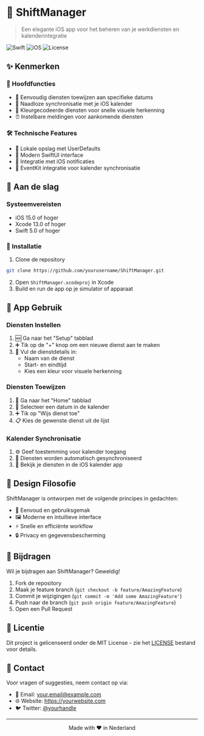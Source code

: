 # 📱 ShiftManager

> Een elegante iOS app voor het beheren van je werkdiensten en kalenderintegratie

![Swift](https://img.shields.io/badge/Swift-5.0-orange?style=flat-square&logo=swift)
![iOS](https://img.shields.io/badge/iOS-15.0+-blue?style=flat-square&logo=apple)
![License](https://img.shields.io/badge/license-MIT-green?style=flat-square)

## ✨ Kenmerken

### 🎯 Hoofdfuncties
- 📅 Eenvoudig diensten toewijzen aan specifieke datums
- 🔄 Naadloze synchronisatie met je iOS kalender
- 🎨 Kleurgecodeerde diensten voor snelle visuele herkenning
- ⏰ Instelbare meldingen voor aankomende diensten

### 🛠 Technische Features
- 💾 Lokale opslag met UserDefaults
- 📱 Modern SwiftUI interface
- 🔔 Integratie met iOS notificaties
- 📆 EventKit integratie voor kalender synchronisatie

## 🚀 Aan de slag

### Systeemvereisten
- iOS 15.0 of hoger
- Xcode 13.0 of hoger
- Swift 5.0 of hoger

### 📲 Installatie
1. Clone de repository
```bash
git clone https://github.com/yourusername/ShiftManager.git
```
2. Open `ShiftManager.xcodeproj` in Xcode
3. Build en run de app op je simulator of apparaat

## 📱 App Gebruik

### Diensten Instellen
1. 🆕 Ga naar het "Setup" tabblad
2. ➕ Tik op de "+" knop om een nieuwe dienst aan te maken
3. 📝 Vul de dienstdetails in:
   - Naam van de dienst
   - Start- en eindtijd
   - Kies een kleur voor visuele herkenning

### Diensten Toewijzen
1. 📅 Ga naar het "Home" tabblad
2. 📍 Selecteer een datum in de kalender
3. ➕ Tik op "Wijs dienst toe"
4. 📋 Kies de gewenste dienst uit de lijst

### Kalender Synchronisatie
1. ⚙️ Geef toestemming voor kalender toegang
2. 🔄 Diensten worden automatisch gesynchroniseerd
3. 📱 Bekijk je diensten in de iOS kalender app

## 🎨 Design Filosofie

ShiftManager is ontworpen met de volgende principes in gedachten:
- 🎯 Eenvoud en gebruiksgemak
- 🖼 Moderne en intuïtieve interface
- ⚡️ Snelle en efficiënte workflow
- 🔒 Privacy en gegevensbescherming

## 🤝 Bijdragen

Wil je bijdragen aan ShiftManager? Geweldig! 
1. Fork de repository
2. Maak je feature branch (`git checkout -b feature/AmazingFeature`)
3. Commit je wijzigingen (`git commit -m 'Add some AmazingFeature'`)
4. Push naar de branch (`git push origin feature/AmazingFeature`)
5. Open een Pull Request

## 📝 Licentie

Dit project is gelicenseerd onder de MIT License - zie het [LICENSE](LICENSE) bestand voor details.

## 👥 Contact

Voor vragen of suggesties, neem contact op via:
- 📧 Email: your.email@example.com
- 🌐 Website: https://yourwebsite.com
- 🐦 Twitter: [@yourhandle](https://twitter.com/yourhandle)

---

<p align="center">
Made with ❤️ in Nederland
</p>
